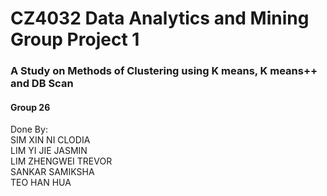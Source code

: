# CZ4032 Data Analytics and Mining Group Project 1

### A Study on Methods of Clustering using K means, K means++ and DB Scan

#### Group 26 

Done By: <br>
SIM XIN NI CLODIA <br>
LIM YI JIE JASMIN <br>
LIM ZHENGWEI TREVOR <br>
SANKAR SAMIKSHA <br>
TEO HAN HUA <br>
